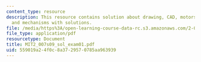 ```yaml
---
content_type: resource
description: This resource contains solution about drawing, CAD, motors, pneumatics,
  and mechanisms with solutions.
file: /media/https%3A/open-learning-course-data-rc.s3.amazonaws.com/2-007-design-and-manufacturing-i-spring-2009/559019a24f0c8a3729570785aa963939_MIT2_007s09_sol_exam01.pdf
file_type: application/pdf
resourcetype: Document
title: MIT2_007s09_sol_exam01.pdf
uid: 559019a2-4f0c-8a37-2957-0785aa963939
---
```

